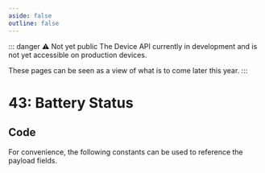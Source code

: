 ```yaml
---
aside: false
outline: false
---
```


<script setup>
import ProtocolBytes from '../../../components/ProtocolBytes.vue';
import SplitColumnView from '../../../components/SplitColumnView.vue';
import GenerateConsts from '../../../components/GenerateConsts.vue'
</script>

::: danger ⚠️ Not yet public
The Device API currently in development and is not yet accessible on production devices.

These pages can be seen as a view of what is to come later this year.
:::

# 43: Battery Status

<SplitColumnView>
<template #left>

Get the battery status of a device

### Payload


| Field | Name       | Description                      | Type   | Example | Actual |
| ----- | ---------- | -------------------------------- | ------ | ------- | - |
| 1     | Voltage | | float32  |   |  |
| 2     | Percent | | uint8  |   |  |

If the request could not be fulfilled, the response status would be 2 (NOT OK), all header fields would also be returned, but the payload should not be expected.

</template>
<template #right>

### Example

Request battery status (all fields)

<ProtocolBytes
byteString="3 17 0 43 0 2 0 5 1 1 2 1 99 0 0 221 181"
:boldPositions="[3]"
:allowCollapse="false"
/>

Receive an OK response with `100` % battery and `4.4` volts.

<ProtocolBytes
byteString="3 32 0 43 0 2 0 3 1 4 99 0 0 0 4 36 0 0 0 2 0 2 1 1 100 4 223 79 141 64 210 80"
:boldPositions="[3,24,26]"
:allowCollapse="false"
/>

</template>
</SplitColumnView>

## Code

For convenience, the following constants can be used to reference the payload fields.

<GenerateConsts :prefix="'MD_DEVICE_BATTERY_'" :enumName="'MD_DEVICE_BATTERY'" :dataPath="'messages/43/data'"/>
